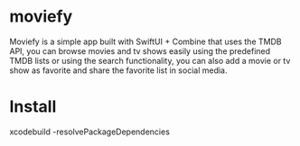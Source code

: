 # moviefy

Moviefy is a simple app built with SwiftUI + Combine that uses the TMDB API, you can browse movies and tv shows easily using the predefined TMDB lists or using the search functionality, you can also add a movie or tv show as favorite and share the favorite list in social media.

# Install

xcodebuild -resolvePackageDependencies

